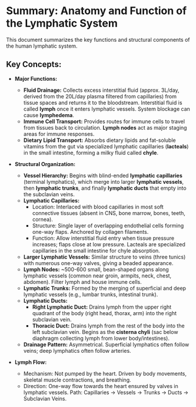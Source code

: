 # Summary: Anatomy and Function of the Lymphatic System

This document summarizes the key functions and structural components of the human lymphatic system.

## Key Concepts:

*   **Major Functions:**
    *   **Fluid Drainage:** Collects excess interstitial fluid (approx. 3L/day, derived from the 20L/day plasma filtered from capillaries) from tissue spaces and returns it to the bloodstream. Interstitial fluid is called **lymph** once it enters lymphatic vessels. System blockage can cause **lymphedema**.
    *   **Immune Cell Transport:** Provides routes for immune cells to travel from tissues back to circulation. **Lymph nodes** act as major staging areas for immune responses.
    *   **Dietary Lipid Transport:** Absorbs dietary lipids and fat-soluble vitamins from the gut via specialized lymphatic capillaries (**lacteals**) in the small intestine, forming a milky fluid called **chyle**.

*   **Structural Organization:**
    *   **Vessel Hierarchy:** Begins with blind-ended **lymphatic capillaries** (terminal lymphatics), which merge into larger **lymphatic vessels**, then **lymphatic trunks**, and finally **lymphatic ducts** that empty into the subclavian veins.
    *   **Lymphatic Capillaries:**
        *   Location: Interlaced with blood capillaries in most soft connective tissues (absent in CNS, bone marrow, bones, teeth, cornea).
        *   Structure: Single layer of overlapping endothelial cells forming one-way flaps. Anchored by collagen filaments.
        *   Function: Allow interstitial fluid entry when tissue pressure increases; flaps close at low pressure. Lacteals are specialized capillaries in the small intestine for chyle absorption.
    *   **Larger Lymphatic Vessels:** Similar structure to veins (three tunics) with numerous one-way valves, giving a beaded appearance.
    *   **Lymph Nodes:** ~500-600 small, bean-shaped organs along lymphatic vessels (common near groin, armpits, neck, chest, abdomen). Filter lymph and house immune cells.
    *   **Lymphatic Trunks:** Formed by the merging of superficial and deep lymphatic vessels (e.g., lumbar trunks, intestinal trunk).
    *   **Lymphatic Ducts:**
        *   **Right Lymphatic Duct:** Drains lymph from the upper right quadrant of the body (right head, thorax, arm) into the right subclavian vein.
        *   **Thoracic Duct:** Drains lymph from the rest of the body into the left subclavian vein. Begins as the **cisterna chyli** (sac below diaphragm collecting lymph from lower body/intestines).
    *   **Drainage Pattern:** Asymmetrical. Superficial lymphatics often follow veins; deep lymphatics often follow arteries.

*   **Lymph Flow:**
    *   Mechanism: Not pumped by the heart. Driven by body movements, skeletal muscle contractions, and breathing.
    *   Direction: One-way flow towards the heart ensured by valves in lymphatic vessels. Path: Capillaries -> Vessels -> Trunks -> Ducts -> Subclavian Veins.
